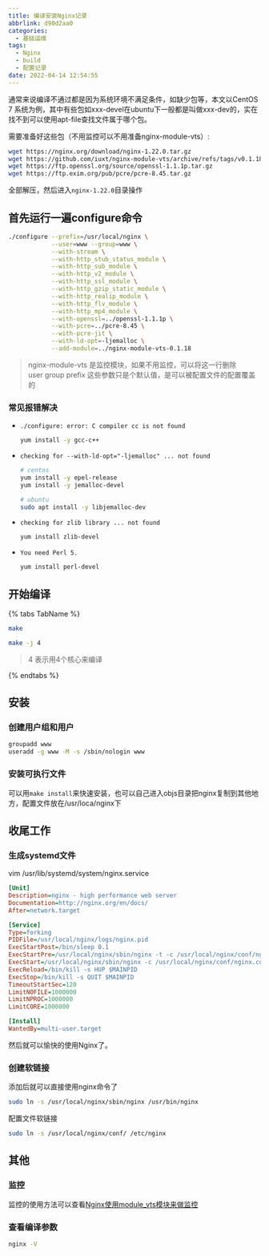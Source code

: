 ```yaml
---
title: 编译安装Nginx记录
abbrlink: d90d2aa0
categories:
  - 基础运维
tags:
  - Nginx
  - build
  - 配置记录
date: 2022-04-14 12:54:55
---
```


通常来说编译不通过都是因为系统环境不满足条件，如缺少包等，本文以CentOS 7 系统为例，其中有些包如xxx-devel在ubuntu下一般都是叫做xxx-dev的，实在找不到可以使用apt-file查找文件属于哪个包。

需要准备好这些包（不用监控可以不用准备nginx-module-vts）:

```bash
wget https://nginx.org/download/nginx-1.22.0.tar.gz
wget https://github.com/iuxt/nginx-module-vts/archive/refs/tags/v0.1.18.tar.gz
wget https://ftp.openssl.org/source/openssl-1.1.1p.tar.gz
wget https://ftp.exim.org/pub/pcre/pcre-8.45.tar.gz
```

全部解压，然后进入`nginx-1.22.0`目录操作

## 首先运行一遍configure命令

```bash
./configure --prefix=/usr/local/nginx \
            --user=www --group=www \
            --with-stream \
            --with-http_stub_status_module \
            --with-http_sub_module \
            --with-http_v2_module \
            --with-http_ssl_module \
            --with-http_gzip_static_module \
            --with-http_realip_module \
            --with-http_flv_module \
            --with-http_mp4_module \
            --with-openssl=../openssl-1.1.1p \
            --with-pcre=../pcre-8.45 \
            --with-pcre-jit \
            --with-ld-opt=-ljemalloc \
            --add-module=../nginx-module-vts-0.1.18
```

> nginx-module-vts 是监控模块，如果不用监控，可以将这一行删除  
> user group prefix 这些参数只是个默认值，是可以被配置文件的配置覆盖的

### 常见报错解决

- `./configure: error: C compiler cc is not found`

    ```bash
    yum install -y gcc-c++
    ```

- `checking for --with-ld-opt="-ljemalloc" ... not found`

    ```bash
    # centos
    yum install -y epel-release
    yum install -y jemalloc-devel

    # ubuntu
    sudo apt install -y libjemalloc-dev
    ```

- `checking for zlib library ... not found`

    ```bash
    yum install zlib-devel
    ```

- `You need Perl 5.`

    ```bash
    yum install perl-devel
    ```

## 开始编译

{% tabs TabName %}

<!-- tab 单核心编译 -->


```bash
make
```

<!-- endtab -->

<!-- tab 多核心编译 -->

```bash
make -j 4
```

> 4 表示用4个核心来编译

<!-- endtab -->
{% endtabs %}

## 安装

### 创建用户组和用户

```bash
groupadd www
useradd -g www -M -s /sbin/nologin www
```

### 安装可执行文件

可以用`make install`来快速安装，也可以自己进入objs目录把nginx复制到其他地方，配置文件放在/usr/loca/nginx下

## 收尾工作

### 生成systemd文件

vim /usr/lib/systemd/system/nginx.service

```ini
[Unit]
Description=nginx - high performance web server
Documentation=http://nginx.org/en/docs/
After=network.target

[Service]
Type=forking
PIDFile=/usr/local/nginx/logs/nginx.pid
ExecStartPost=/bin/sleep 0.1
ExecStartPre=/usr/local/nginx/sbin/nginx -t -c /usr/local/nginx/conf/nginx.conf
ExecStart=/usr/local/nginx/sbin/nginx -c /usr/local/nginx/conf/nginx.conf
ExecReload=/bin/kill -s HUP $MAINPID
ExecStop=/bin/kill -s QUIT $MAINPID
TimeoutStartSec=120
LimitNOFILE=1000000
LimitNPROC=1000000
LimitCORE=1000000

[Install]
WantedBy=multi-user.target
```

然后就可以愉快的使用Nginx了。

### 创建软链接

添加后就可以直接使用nginx命令了

```bash
sudo ln -s /usr/local/nginx/sbin/nginx /usr/bin/nginx
```

配置文件软链接

```bash
sudo ln -s /usr/local/nginx/conf/ /etc/nginx
```

## 其他

### 监控

监控的使用方法可以查看[Nginx使用module_vts模块来做监控](/posts/c6a32841)

### 查看编译参数

```bash
nginx -V
```
